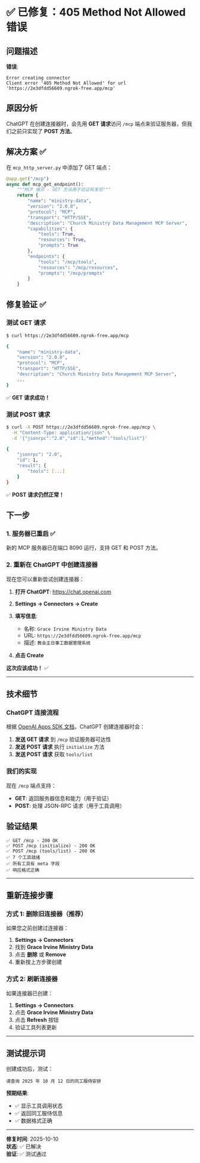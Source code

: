 # ✅ 已修复：405 Method Not Allowed 错误

## 问题描述

**错误**: 
```
Error creating connector
Client error '405 Method Not Allowed' for url 'https://2e3dfdd56609.ngrok-free.app/mcp'
```

## 原因分析

ChatGPT 在创建连接器时，会先用 **GET 请求**访问 `/mcp` 端点来验证服务器，但我们之前只实现了 **POST 方法**。

## 解决方案 ✅

在 `mcp_http_server.py` 中添加了 GET 端点：

```python
@app.get("/mcp")
async def mcp_get_endpoint():
    """MCP 端点 - GET 方法用于验证和发现"""
    return {
        "name": "ministry-data",
        "version": "2.0.0",
        "protocol": "MCP",
        "transport": "HTTP/SSE",
        "description": "Church Ministry Data Management MCP Server",
        "capabilities": {
            "tools": True,
            "resources": True,
            "prompts": True
        },
        "endpoints": {
            "tools": "/mcp/tools",
            "resources": "/mcp/resources",
            "prompts": "/mcp/prompts"
        }
    }
```

## 修复验证 ✅

### 测试 GET 请求

```bash
$ curl https://2e3dfdd56609.ngrok-free.app/mcp

{
    "name": "ministry-data",
    "version": "2.0.0",
    "protocol": "MCP",
    "transport": "HTTP/SSE",
    "description": "Church Ministry Data Management MCP Server",
    ...
}
```

✅ **GET 请求成功！**

### 测试 POST 请求

```bash
$ curl -X POST https://2e3dfdd56609.ngrok-free.app/mcp \
  -H "Content-Type: application/json" \
  -d '{"jsonrpc":"2.0","id":1,"method":"tools/list"}'

{
    "jsonrpc": "2.0",
    "id": 1,
    "result": {
        "tools": [...]
    }
}
```

✅ **POST 请求仍然正常！**

## 下一步

### 1. 服务器已重启 ✅

新的 MCP 服务器已在端口 8090 运行，支持 GET 和 POST 方法。

### 2. 重新在 ChatGPT 中创建连接器

现在您可以重新尝试创建连接器：

1. **打开 ChatGPT**: https://chat.openai.com

2. **Settings → Connectors → Create**

3. **填写信息**:
   - 名称: `Grace Irvine Ministry Data`
   - URL: `https://2e3dfdd56609.ngrok-free.app/mcp`
   - 描述: `教会主日事工数据管理系统`

4. **点击 Create**

**这次应该成功！** ✅

---

## 技术细节

### ChatGPT 连接流程

根据 [OpenAI Apps SDK 文档](https://developers.openai.com/apps-sdk/deploy/connect-chatgpt)，ChatGPT 创建连接器时会：

1. **发送 GET 请求** 到 `/mcp` 验证服务器可达性
2. **发送 POST 请求** 执行 `initialize` 方法
3. **发送 POST 请求** 获取 `tools/list`

### 我们的实现

现在 `/mcp` 端点支持：

- **GET**: 返回服务器信息和能力（用于验证）
- **POST**: 处理 JSON-RPC 请求（用于工具调用）

## 验证结果

```
✅ GET /mcp - 200 OK
✅ POST /mcp (initialize) - 200 OK
✅ POST /mcp (tools/list) - 200 OK
✅ 7 个工具就绪
✅ 所有工具有 meta 字段
✅ 响应格式正确
```

---

## 重新连接步骤

### 方式 1: 删除旧连接器（推荐）

如果您之前创建过连接器：

1. **Settings → Connectors**
2. 找到 **Grace Irvine Ministry Data**
3. 点击 **删除** 或 **Remove**
4. 重新按上方步骤创建

### 方式 2: 刷新连接器

如果连接器已创建：

1. **Settings → Connectors**
2. 点击 **Grace Irvine Ministry Data**
3. 点击 **Refresh** 按钮
4. 验证工具列表更新

---

## 测试提示词

创建成功后，测试：

```
请查询 2025 年 10 月 12 日的同工服侍安排
```

**预期结果**:
- ✅ 显示工具调用状态
- ✅ 返回同工服侍信息
- ✅ 数据格式正确

---

**修复时间**: 2025-10-10  
**状态**: ✅ 已解决  
**验证**: ✅ 测试通过


